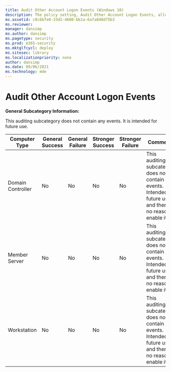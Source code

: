 ```yaml
---
title: Audit Other Account Logon Events (Windows 10)
description: The policy setting, Audit Other Account Logon Events, allows you to audit events generated by responses to credential requests for certain kinds of user logons.
ms.assetid: c8c6bfe0-33d2-4600-bb1a-6afa840d75b3
ms.reviewer: 
manager: dansimp
ms.author: dansimp
ms.pagetype: security
ms.prod: m365-security
ms.mktglfcycl: deploy
ms.sitesec: library
ms.localizationpriority: none
author: dansimp
ms.date: 09/06/2021
ms.technology: mde
---
```


# Audit Other Account Logon Events


**General Subcategory Information:**

This auditing subcategory does not contain any events. It is intended for future use.

| Computer Type     | General Success | General Failure | Stronger Success | Stronger Failure | Comments                                                                                                                   |
|-------------------|-----------------|-----------------|------------------|------------------|----------------------------------------------------------------------------------------------------------------------------|
| Domain Controller | No              | No              | No               | No               | This auditing subcategory does not contain any events. Intended for future use, and there is no reason to enable it. |
| Member Server     | No              | No              | No               | No               | This auditing subcategory does not contain any events. Intended for future use, and there is no reason to enable it. |
| Workstation       | No              | No              | No               | No               | This auditing subcategory does not contain any events. Intended for future use, and there is no reason to enable it. |

